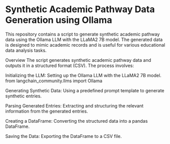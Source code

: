 # Synthetic Academic Pathway Data Generation using Ollama
This repository contains a script to generate synthetic academic pathway data using the Ollama LLM with the LLaMA2 7B model. The generated data is designed to mimic academic records and is useful for various educational data analysis tasks.

Overview
The script generates synthetic academic pathway data and outputs it in a structured format (CSV). The process involves:

Initializing the LLM:
Setting up the Ollama LLM with the LLaMA2 7B model. from langchain_community.llms import Ollama

Generating Synthetic Data:
Using a predefined prompt template to generate synthetic entries.

Parsing Generated Entries:
Extracting and structuring the relevant information from the generated entries.

Creating a DataFrame:
Converting the structured data into a pandas DataFrame.

Saving the Data:
Exporting the DataFrame to a CSV file.
